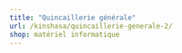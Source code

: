 ```yaml
---
title: "Quincaillerie générale"
url: /kinshasa/quincaillerie-generale-2/
shop: matériel informatique
---
```

